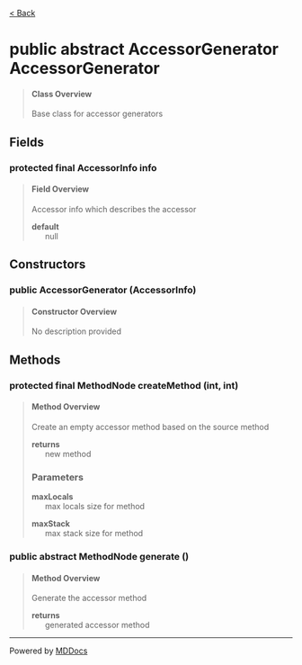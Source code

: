 [< Back](../README.md)
# public abstract AccessorGenerator AccessorGenerator #
>#### Class Overview ####
>Base class for accessor generators
## Fields ##
### protected final AccessorInfo info ###
>#### Field Overview ####
>Accessor info which describes the accessor
>
>**default**<br />
>&nbsp;&nbsp;&nbsp;&nbsp;&nbsp;&nbsp;null
>
## Constructors ##
### public AccessorGenerator (AccessorInfo) ###
>#### Constructor Overview ####
>No description provided
>
## Methods ##
### protected final MethodNode createMethod (int, int) ###
>#### Method Overview ####
>Create an empty accessor method based on the source method
>
>**returns**<br />
>&nbsp;&nbsp;&nbsp;&nbsp;&nbsp;&nbsp;new method
>
>### Parameters ###
>**maxLocals**<br />
>&nbsp;&nbsp;&nbsp;&nbsp;&nbsp;&nbsp;max locals size for method
>
>**maxStack**<br />
>&nbsp;&nbsp;&nbsp;&nbsp;&nbsp;&nbsp;max stack size for method
>
### public abstract MethodNode generate () ###
>#### Method Overview ####
>Generate the accessor method
>
>**returns**<br />
>&nbsp;&nbsp;&nbsp;&nbsp;&nbsp;&nbsp;generated accessor method
>

---
Powered by [MDDocs](https://github.com/VRCube/MDDocs)